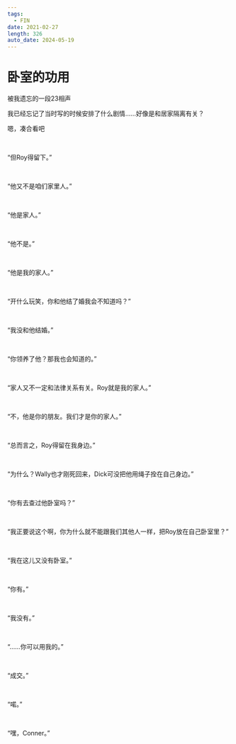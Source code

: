 ```yaml
---
tags:
  - FIN
date: 2021-02-27
length: 326
auto_date: 2024-05-19
---
```


# 卧室的功用

被我遗忘的一段23相声

我已经忘记了当时写的时候安排了什么剧情……好像是和居家隔离有关？

嗯，凑合看吧

<br>

“但Roy得留下。”

<br>

“他又不是咱们家里人。”

<br>

“他是家人。”

<br>

“他不是。”

<br>

“他是我的家人。”

<br>

“开什么玩笑，你和他结了婚我会不知道吗？”

<br>

“我没和他结婚。”

<br>

“你领养了他？那我也会知道的。”

<br>

“家人又不一定和法律关系有关。Roy就是我的家人。”

<br>

“不，他是你的朋友。我们才是你的家人。”

<br>

“总而言之，Roy得留在我身边。”

<br>

“为什么？Wally也才刚死回来，Dick可没把他用绳子拴在自己身边。”

<br>

“你有去查过他卧室吗？”

<br>

“我正要说这个啊，你为什么就不能跟我们其他人一样，把Roy放在自己卧室里？”

<br>

“我在这儿又没有卧室。”

<br>

“你有。”

<br>

“我没有。”

<br>

“……你可以用我的。”

<br>

“成交。”

<br>

“喏。”

<br>

“嘿，Conner。”

